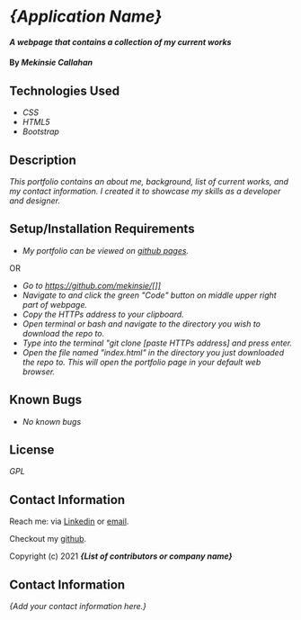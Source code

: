 # _{Application Name}_

#### _A webpage that contains a collection of my current works_

#### By _**Mekinsie Callahan**_

## Technologies Used

* _CSS_
* _HTML5_
* _Bootstrap_

## Description

_This portfolio contains an about me, background, list of current works, and my contact information. I created it to showcase my skills as a developer and designer._

## Setup/Installation Requirements
* _My portfolio can be viewed on <a href="https://mekinsie.github.io/link" target="_blank">github pages</a>._

OR

* _Go to https://github.com/mekinsie/[]]_
* _Navigate to and click the green "Code" button on middle upper right part of webpage._
* _Copy the HTTPs address to your clipboard._
* _Open terminal or bash and navigate to the directory you wish to download the repo to._
* _Type into the terminal "git clone [paste HTTPs address] and press enter._
* _Open the file named "index.html" in the directory you just downloaded the repo to. This will open the portfolio page in your default web browser._

## Known Bugs

* _No known bugs_

## License

_GPL_

## Contact Information

Reach me: via <a href="https://www.linkedin.com/in/mekinsie/" target="_blank">Linkedin</a> or <a href="mailto:mekinsie.aja@gmail.com" target="_blank">email</a></li>.

Checkout my <a href="https://github.com/mekinsie" target="_blank">github</a>.

Copyright (c) 2021 **_{List of contributors or company name}_**

## Contact Information

_{Add your contact information here.}_